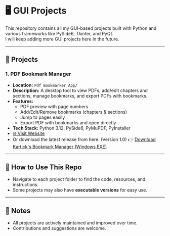 # 🖥️ GUI Projects

This repository contains all my GUI-based projects built with Python and various frameworks like PySide6, Tkinter, and PyQt.  
I will keep adding more GUI projects here in the future.  

---

## 📂 Projects

### 1. **PDF Bookmark Manager**
- **Location:** `Pdf Bookmarker App/`  
- **Description:** A desktop tool to view PDFs, add/edit chapters and sections, manage bookmarks, and export PDFs with bookmarks.  
- **Features:**  
  - PDF preview with page numbers  
  - Add/Edit/Remove bookmarks (chapters & sections)  
  - Jump to pages easily  
  - Export PDF with bookmarks and open directly  
- **Tech Stack:** Python 3.12, PySide6, PyMuPDF, PyInstaller
- [🌐 Visit Website](https://meshbykartick.github.io/GUI-Projects/)
- Or download the latest release from here:  (Version 1.0)
   👉 [Download Kartick's Bookmark Manager (Windows EXE)](https://drive.google.com/file/d/1df9ed4Vp-i8l-T_WYza70673Z7DlkOdZ/view?usp=sharing)

---

## 🚀 How to Use This Repo
- Navigate to each project folder to find the code, resources, and instructions.  
- Some projects may also have **executable versions** for easy use.  
---

## 📌 Notes
- All projects are actively maintained and improved over time.  
- Contributions and suggestions are welcome.  
